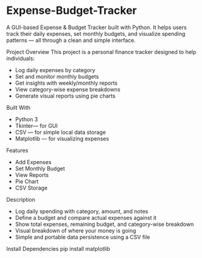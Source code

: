 # Expense-Budget-Tracker

A GUI-based Expense &amp; Budget Tracker built with Python.   It helps users track their daily expenses, set monthly budgets, and visualize spending patterns — all through a clean and simple interface.

Project Overview
This project is a personal finance tracker designed to help individuals:
- Log daily expenses by category
- Set and monitor monthly budgets
- Get insights with weekly/monthly reports
- View category-wise expense breakdowns
- Generate visual reports using pie charts

Built With
- Python 3
- Tkinter— for GUI
- CSV — for simple local data storage
- Matplotlib — for visualizing expenses

Features
- Add Expenses
-  Set Monthly Budget 
- View Reports       
- Pie Chart           
- CSV Storage


Description                                                                 

- Log daily spending with category, amount, and notes                         
- Define a budget and compare actual expenses against it                      
- Show total expenses, remaining budget, and category-wise breakdown          
- Visual breakdown of where your money is going                              
- Simple and portable data persistence using a CSV file                       


Install Dependencies
pip install matplotlib
